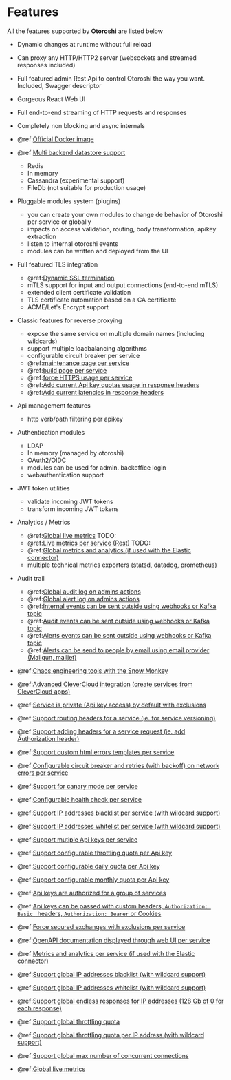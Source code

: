 # Features 

All the features supported by **Otoroshi** are listed below

* Dynamic changes at runtime without full reload 
* Can proxy any HTTP/HTTP2 server (websockets and streamed responses included)
* Full featured admin Rest Api to control Otoroshi the way you want. Included, Swagger descriptor
* Gorgeous React Web UI
* Full end-to-end streaming of HTTP requests and responses
* Completely non blocking and async internals
* @ref:[Official Docker image](./getotoroshi/fromdocker.md)
* @ref:[Multi backend datastore support](./firstrun/datastore.md)
    * Redis
    * In memory
    * Cassandra (experimental support)
    * FileDb (not suitable for production usage)	
* Pluggable modules system (plugins) 
    * you can create your own modules to change de behavior of Otoroshi per service or globally
    * impacts on access validation, routing, body transformation, apikey extraction
    * listen to internal otoroshi events
    * modules can be written and deployed from the UI
* Full featured TLS integration
    * @ref:[Dynamic SSL termination](./topics/ssl.md)
    * mTLS support for input and output connections (end-to-end mTLS)
    * extended client certificate validation
    * TLS certificate automation based on a CA certificate
    * ACME/Let's Encrypt support
* Classic features for reverse proxying
    * expose the same service on multiple domain names (including wildcards)
    * support multiple loadbalancing algorithms
    * configurable circuit breaker per service
    * @ref:[maintenance page per service](./usage/2-services.md)
    * @ref:[build page per service](./usage/2-services.md)
    * @ref:[force HTTPS usage per service](./usage/2-services.md)
    * @ref:[Add current Api key quotas usage in response headers](./usage/3-apikeys.md)
    * @ref:[Add current latencies in response headers](./usage/3-apikeys.md)
* Api management features
    * http verb/path filtering per apikey
* Authentication modules
    * LDAP
    * In memory (managed by otoroshi)
    * OAuth2/OIDC
    * modules can be used for admin. backoffice login
    * webauthentication support
* JWT token utilities
    * validate incoming JWT tokens
    * transform incoming JWT tokens
* Analytics / Metrics
    * @ref:[Global live metrics](./setup/index.md) TODO: 
    * @ref:[Live metrics per service (Rest)](./usage/4-monitor.md#service-live-stats) TODO: 
    * @ref:[Global metrics and analytics (if used with the Elastic connector)](./usage/7-metrics.md)
    * multiple technical metrics exporters (statsd, datadog, prometheus)
* Audit trail
    * @ref:[Global audit log on admins actions](./usage/6-audit.md#audit-trail)
    * @ref:[Global alert log on admins actions](./usage/6-audit.md#alerts)
    * @ref:[Internal events can be sent outside using webhooks or Kafka topic](./setup/dangerzone.md#analytics-settings)
    * @ref:[Audit events can be sent outside using webhooks or Kafka topic](./setup/dangerzone.md#analytics-settings)
    * @ref:[Alerts events can be sent outside using webhooks or Kafka topic](./setup/dangerzone.md#analytics-settings)
    * @ref:[Alerts can be send to people by email using email provider (Mailgun, mailjet)](./integrations/mailgun.md)
* @ref:[Chaos engineering tools with the Snow Monkey](./topics/snow-monkey.md)
* @ref:[Advanced CleverCloud integration (create services from CleverCloud apps)](./integrations/clevercloud.md)






* @ref:[Service is private (Api key access) by default with exclusions](./usage/2-services.md)
* @ref:[Support routing headers for a service (ie. for service versioning)](./usage/2-services.md)
* @ref:[Support adding headers for a service request (ie. add Authorization header)](./usage/2-services.md)
* @ref:[Support custom html errors templates per service](./usage/2-services.md#custom-error-templates)
* @ref:[Configurable circuit breaker and retries (with backoff) on network errors per service](./usage/2-services.md#service-circuit-breaker)
* @ref:[Support for canary mode per service](./usage/2-services.md#canary-mode)
* @ref:[Configurable health check per service](./usage/2-services.md#service-health-check)
* @ref:[Support IP addresses blacklist per service (with wildcard support)](./usage/2-services.md#service-settings)
* @ref:[Support IP addresses whitelist per service (with wildcard support)](./usage/2-services.md#service-settings)
* @ref:[Support mutiple Api keys per service](./usage/3-apikeys.md)
* @ref:[Support configurable throttling quota per Api key](./usage/3-apikeys.md)
* @ref:[Support configurable daily quota per Api key](./usage/3-apikeys.md)
* @ref:[Support configurable monthly quota per Api key](./usage/3-apikeys.md)
* @ref:[Api keys are authorized for a group of services](./usage/3-apikeys.md)
* @ref:[Api keys can be passed with custom headers, `Authorization: Basic ` headers, `Authorization: Bearer` or Cookies](./usage/3-apikeys.md)
* @ref:[Force secured exchanges with exclusions per service](./usage/2-services.md)
* @ref:[OpenAPI documentation displayed through web UI per service](./usage/2-services.md#service-settings)
* @ref:[Metrics and analytics per service (if used with the Elastic connector)](./usage/4-monitor.md#service-analytics)

* @ref:[Support global IP addresses blacklist (with wildcard support)](./setup/dangerzone.md#whitelist-blacklist-settings)
* @ref:[Support global IP addresses whitelist (with wildcard support)](./setup/dangerzone.md#whitelist-blacklist-settings)
* @ref:[Support global endless responses for IP addresses (128 Gb of 0 for each response)](./setup/dangerzone.md#whitelist-blacklist-settings)
* @ref:[Support global throttling quota](./setup/dangerzone.md#global-throttling-settings)
* @ref:[Support global throttling quota per IP address (with wildcard support)](./setup/dangerzone.md#global-throttling-settings)
* @ref:[Support global max number of concurrent connections](./setup/dangerzone.md#commons-settings)
* @ref:[Global live metrics](./setup/index.md)
